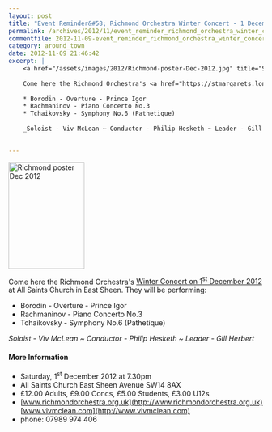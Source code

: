 ```yaml
---
layout: post
title: "Event Reminder&#58; Richmond Orchestra Winter Concert - 1 December 2012"
permalink: /archives/2012/11/event_reminder_richmond_orchestra_winter_concert_1.html
commentfile: 2012-11-09-event_reminder_richmond_orchestra_winter_concert_1
category: around_town
date: 2012-11-09 21:46:42
excerpt: |
    <a href="/assets/images/2012/Richmond-poster-Dec-2012.jpg" title="See larger version of - Richmond poster Dec 2012"><img src="/assets/images/2012/Richmond-poster-Dec-2012_thumb.jpg" width="150" height="211" alt="Richmond poster Dec 2012" class="photo right" /></a>
    
    Come here the Richmond Orchestra's <a href="https://stmargarets.london/event/concert/200705143686">Winter Concert on 1<sup>st</sup> December 2012</a> at All Saints Church in East Sheen.  They will be performing:
    
    * Borodin - Overture - Prince Igor
    * Rachmaninov - Piano Concerto No.3
    * Tchaikovsky - Symphony No.6 (Pathetique)
    
    _Soloist - Viv McLean ~ Conductor - Philip Hesketh ~ Leader - Gill Herbert_
    

---
```


<a href="/assets/images/2012/Richmond-poster-Dec-2012.jpg" title="See larger version of - Richmond poster Dec 2012"><img src="/assets/images/2012/Richmond-poster-Dec-2012_thumb.jpg" width="150" height="211" alt="Richmond poster Dec 2012" class="photo right" /></a>

Come here the Richmond Orchestra's [Winter Concert on 1<sup>st</sup> December 2012](/event/concert/200705143686) at All Saints Church in East Sheen. They will be performing:

-   Borodin - Overture - Prince Igor
-   Rachmaninov - Piano Concerto No.3
-   Tchaikovsky - Symphony No.6 (Pathetique)

*Soloist - Viv McLean ~ Conductor - Philip Hesketh ~ Leader - Gill Herbert*

#### More Information

-   Saturday, 1<sup>st</sup> December 2012 at 7.30pm
-   All Saints Church East Sheen Avenue SW14 8AX
-   £12.00 Adults, £9.00 Concs, £5.00 Students, £3.00 U12s
-   [www.richmondorchestra.org.uk](http://www.richmondorchestra.org.uk) [www.vivmclean.com](http://www.vivmclean.com)
-   phone: 07989 974 406
